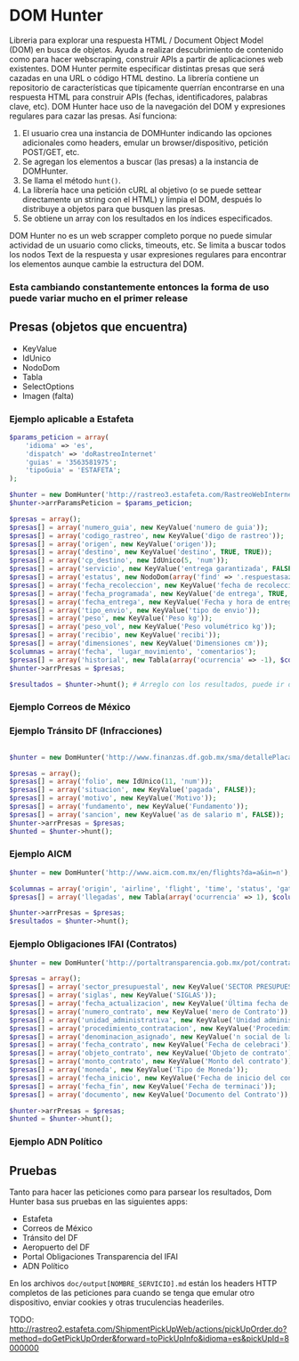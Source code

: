 DOM Hunter
===
Libreria para explorar una respuesta HTML / Document Object Model (DOM) en busca de objetos. Ayuda a realizar descubrimiento de contenido como para hacer webscraping, construir APIs a partir de aplicaciones web existentes.
DOM Hunter permite especificar distintas presas que será cazadas en una URL o código HTML destino. La librería contiene un repositorio de características que típicamente querrían encontrarse en una respuesta HTML para construir APIs (fechas, identificadores, palabras clave, etc). DOM Hunter hace uso de la navegación del DOM y expresiones regulares para cazar las presas. Así funciona:

 1. El usuario crea una instancia de DOMHunter indicando las opciones adicionales como headers, emular un browser/dispositivo, petición POST/GET, etc.
 2. Se agregan los elementos a buscar (las presas) a la instancia de DOMHunter.
 3. Se llama el método `hunt()`.
 4. La librería hace una petición cURL al objetivo (o se puede settear directamente un string con el HTML) y limpia el DOM, después lo distribuye a objetos para que busquen las presas.
 5. Se obtiene un array con los resultados en los índices especificados.

DOM Hunter no es un web scrapper completo porque no puede simular actividad de un usuario como clicks, timeouts, etc. Se limita a buscar todos los nodos Text de la respuesta y usar expresiones regulares para encontrar los elementos aunque cambie la estructura del DOM.

### Esta cambiando constantemente entonces la forma de uso puede variar mucho en el primer release
 
## Presas (objetos que encuentra)

- KeyValue
- IdUnico
- NodoDom
- Tabla
- SelectOptions
- Imagen (falta)

### Ejemplo aplicable a Estafeta

```php
$params_peticion = array(
    'idioma' => 'es',
    'dispatch' => 'doRastreoInternet'
    'guias' = '3563581975';
    'tipoGuia' = 'ESTAFETA';
);

$hunter = new DomHunter('http://rastreo3.estafeta.com/RastreoWebInternet/consultaEnvio.do', 1);
$hunter->arrParamsPeticion = $params_peticion;

$presas = array();
$presas[] = array('numero_guia', new KeyValue('numero de guia'));
$presas[] = array('codigo_rastreo', new KeyValue('digo de rastreo'));
$presas[] = array('origen', new KeyValue('origen'));
$presas[] = array('destino', new KeyValue('destino', TRUE, TRUE));
$presas[] = array('cp_destino', new IdUnico(5, 'num'));
$presas[] = array('servicio', new KeyValue('entrega garantizada', FALSE));
$presas[] = array('estatus', new NodoDom(array('find' => '.respuestasazul'), 'plaintext', 1));
$presas[] = array('fecha_recoleccion', new KeyValue('fecha de recoleccion'));
$presas[] = array('fecha_programada', new KeyValue('de entrega', TRUE, TRUE));
$presas[] = array('fecha_entrega', new KeyValue('Fecha y hora de entrega'));
$presas[] = array('tipo_envio', new KeyValue('tipo de envio'));
$presas[] = array('peso', new KeyValue('Peso kg'));
$presas[] = array('peso_vol', new KeyValue('Peso volumétrico kg'));
$presas[] = array('recibio', new KeyValue('recibi'));
$presas[] = array('dimensiones', new KeyValue('Dimensiones cm'));
$columnas = array('fecha', 'lugar_movimiento', 'comentarios');
$presas[] = array('historial', new Tabla(array('ocurrencia' => -1), $columnas, 3));
$hunter->arrPresas = $presas;

$resultados = $hunter->hunt(); # Arreglo con los resultados, puede ir directísimo a Mongodb
```
### Ejemplo Correos de México
### Ejemplo Tránsito DF (Infracciones)
```php

$hunter = new DomHunter('http://www.finanzas.df.gob.mx/sma/detallePlaca.php?placa=912TER');

$presas = array();
$presas[] = array('folio', new IdUnico(11, 'num'));
$presas[] = array('situacion', new KeyValue('pagada', FALSE));
$presas[] = array('motivo', new KeyValue('Motivo'));
$presas[] = array('fundamento', new KeyValue('Fundamento'));
$presas[] = array('sancion', new KeyValue('as de salario m', FALSE));
$hunter->arrPresas = $presas;
$hunted = $hunter->hunt();
```
### Ejemplo AICM
```php
$hunter = new DomHunter('http://www.aicm.com.mx/en/flights?da=a&in=n');

$columnas = array('origin', 'airline', 'flight', 'time', 'status', 'gate', 'terminal');
$presas[] = array('llegadas', new Tabla(array('ocurrencia' => 1), $columnas));

$hunter->arrPresas = $presas;
$resultados = $hunter->hunt();
```
### Ejemplo Obligaciones IFAI (Contratos)
```php
$hunter = new DomHunter('http://portaltransparencia.gob.mx/pot/contrataciones/consultarContrato.do?method=consultaContrato&id.idContrato=130767&_idDependencia=12220');

$presas = array();
$presas[] = array('sector_presupuestal', new KeyValue('SECTOR PRESUPUESTAL'));
$presas[] = array('siglas', new KeyValue('SIGLAS'));
$presas[] = array('fecha_actualizacion', new KeyValue('Última fecha de actualizaci'));
$presas[] = array('numero_contrato', new KeyValue('mero de Contrato'));
$presas[] = array('unidad_administrativa', new KeyValue('Unidad administrativa que celebr'));
$presas[] = array('procedimiento_contratacion', new KeyValue('Procedimiento de contrataci'));
$presas[] = array('denominacion_asignado', new KeyValue('n social de la persona moral a que se asig'));
$presas[] = array('fecha_contrato', new KeyValue('Fecha de celebraci'));
$presas[] = array('objeto_contrato', new KeyValue('Objeto de contrato'));
$presas[] = array('monto_contrato', new KeyValue('Monto del contrato'));
$presas[] = array('moneda', new KeyValue('Tipo de Moneda'));
$presas[] = array('fecha_inicio', new KeyValue('Fecha de inicio del contrato'));
$presas[] = array('fecha_fin', new KeyValue('Fecha de terminaci'));
$presas[] = array('documento', new KeyValue('Documento del Contrato'));

$hunter->arrPresas = $presas;
$hunted = $hunter->hunt();
```
### Ejemplo ADN Político

## Pruebas

Tanto para hacer las peticiones como para parsear los resultados, Dom Hunter basa sus pruebas en las siguientes apps:

- Estafeta
- Correos de México
- Tránsito del DF
- Aeropuerto del DF
- Portal Obligaciones Transparencia del IFAI
- ADN Político

En los archivos `doc/output[NOMBRE_SERVICIO].md` están los headers HTTP completos de las peticiones para cuando se tenga que emular otro dispositivo, enviar cookies y otras truculencias headeriles.

TODO:
http://rastreo2.estafeta.com/ShipmentPickUpWeb/actions/pickUpOrder.do?method=doGetPickUpOrder&forward=toPickUpInfo&idioma=es&pickUpId=8000000
